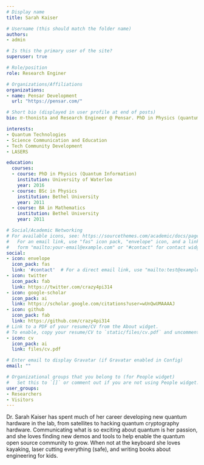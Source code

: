 ```yaml
---
# Display name
title: Sarah Kaiser

# Username (this should match the folder name)
authors:
- admin

# Is this the primary user of the site?
superuser: true

# Role/position
role: Research Enginer

# Organizations/Affiliations
organizations:
- name: Pensar Development
  url: "https://pensar.com/"

# Short bio (displayed in user profile at end of posts)
bio: 𝜋-thonista and Research Engineer @ Pensar. PhD in Physics (quantum information) who loves to burn things w/ lasers 💖.

interests:
- Quantum Technologies
- Science Communication and Education
- Tech Community Development
- LASERS

education:
  courses:
  - course: PhD in Physics (Quantum Information)
    institution: University of Waterloo
    year: 2016
  - course: BSc in Physics
    institution: Bethel University
    year: 2011
  - course: BA in Mathematics
    institution: Bethel University
    year: 2011

# Social/Academic Networking
# For available icons, see: https://sourcethemes.com/academic/docs/page-builder/#icons
#   For an email link, use "fas" icon pack, "envelope" icon, and a link in the
#   form "mailto:your-email@example.com" or "#contact" for contact widget.
social:
- icon: envelope
  icon_pack: fas
  link: '#contact'  # For a direct email link, use "mailto:test@example.org".
- icon: twitter
  icon_pack: fab
  link: https://twitter.com/crazy4pi314
- icon: google-scholar
  icon_pack: ai
  link: https://scholar.google.com/citations?user=wUnQwUMAAAAJ
- icon: github
  icon_pack: fab
  link: https://github.com/crazy4pi314
# Link to a PDF of your resume/CV from the About widget.
# To enable, copy your resume/CV to `static/files/cv.pdf` and uncomment the lines below.
- icon: cv
  icon_pack: ai
  link: files/cv.pdf

# Enter email to display Gravatar (if Gravatar enabled in Config)
email: ""

# Organizational groups that you belong to (for People widget)
#   Set this to `[]` or comment out if you are not using People widget.
user_groups:
- Researchers
- Visitors
---
```


Dr. Sarah Kaiser has spent much of her career developing new quantum hardware in the lab, from satellites to hacking quantum cryptography hardware. Communicating what is so exciting about quantum is her passion, and she loves finding new demos and tools to help enable the quantum open source community to grow. When not at the keyboard she loves kayaking, laser cutting everything (safe), and writing books about engineering for kids. 

<!--Sarah completed her PhD in physics (quantum information) at the University of Waterloo’s Institute for Quantum Computing and was a postdoctoral research fellow at Macquarie University in Sydney, Australia. Prior to that she was an undergraduate research fellow at CalTech, in Pasadena, and with the National Institute of Standards and Technology, in Boulder, CO and also worked as a Mathematica kernel developer with Wolfram Research in Urbana-Champaign.-->

